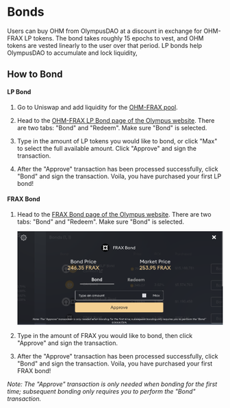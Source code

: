 # Bonds

Users can buy OHM from OlympusDAO at a discount in exchange for OHM-FRAX LP tokens. The bond takes roughly 15 epochs to vest, and OHM tokens are vested linearly to the user over that period. LP bonds help OlympusDAO to accumulate and lock liquidity,

## How to Bond

#### LP Bond

1. Go to Uniswap and add liquidity for the [OHM-FRAX pool](https://v2.info.uniswap.org/pair/0x2dce0dda1c2f98e0f171de8333c3c6fe1bbf4877).

2. Head to the [OHM-FRAX LP Bond page of the Olympus website](https://app.olympusdao.finance/#/bonds/ohm_frax_lp). There are two tabs: "Bond" and "Redeem". Make sure "Bond" is selected.

3. Type in the amount of LP tokens you would like to bond, or click "Max" to select the full available amount. Click "Approve" and sign the transaction.

4. After the "Approve" transaction has been processed successfully, click "Bond" and sign the transaction. Voila, you have purchased your first LP bond!

#### FRAX Bond

1. Head to the [FRAX Bond page of the Olympus website](https://app.olympusdao.finance/#/bonds/frax). There are two tabs: "Bond" and "Redeem". Make sure "Bond" is selected.

    ![FRAX Bond page](../.gitbook/assets/frax-partnership/bonds/frax_bond.png)

2. Type in the amount of FRAX you would like to bond, then click "Approve" and sign the transaction.

3. After the "Approve" transaction has been processed successfully, click "Bond" and sign the transaction. Voila, you have purchased your first FRAX bond!

*Note: The "Approve" transaction is only needed when bonding for the first time; subsequent bonding only requires you to perform the "Bond" transaction.*
